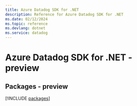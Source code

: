 ```yaml
---
title: Azure Datadog SDK for .NET
description: Reference for Azure Datadog SDK for .NET
ms.date: 02/12/2024
ms.topic: reference
ms.devlang: dotnet
ms.service: datadog
---
```

# Azure Datadog SDK for .NET - preview
## Packages - preview
[!INCLUDE [packages](datadog-index.md)]